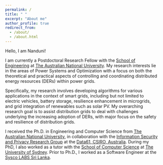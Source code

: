 ```yaml
---
permalink: /
title: " "
excerpt: "About me"
author_profile: true
redirect_from: 
  - /about/
  - /about.html
---
```


Hello, I am Nanduni!

I am currently a Postdoctoral Research Fellow with the [School of Engineering](https://eng.anu.edu.au/) at [The Australian National University](https://www.anu.edu.au/). My research interests lie in the areas of Power Systems and Optimization with a focus on both the theoretical and practical aspects of controlling and coordinating distributed energy resources (DERs) within power grids.

Specifically, my research involves developing algorithms for various applications in the context of smart grids, including but not limited to electric vehicles, battery storage, resilience enhancement in microgrids, and grid integration of renewables such as solar PV. My overarching research goal is to assist distribution grids to deal with challenges underlying the increasing adoption of DERs, with major focus on the safety and resilience of distribution grids.

I received the Ph.D. in Engineering and Computer Science from [The Australian National University](https://www.anu.edu.au/), in collaboration with the [Information Security and Privacy Research Group](https://research.csiro.au/isp/) at the [Data61, CSIRO, Australia](https://data61.csiro.au/). During my PhD, I also worked as a tutor with the [School of Computer Science](https://www.sydney.edu.au/engineering/schools/school-of-computer-science.html) at [The University of Sydney](https://www.sydney.edu.au/). Prior to Ph.D., I worked as a Software Engineer at the [Sysco LABS Sri Lanka](https://www.syscolabs.com/).


